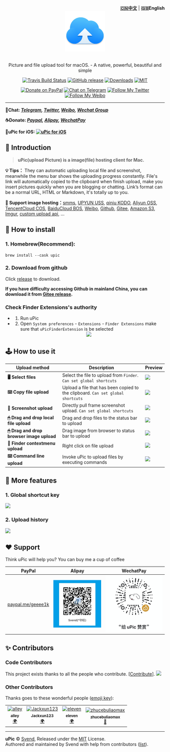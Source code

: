 <div align="right"><strong><a href="./README-cn.md">🇨🇳中文</a></strong>  | <strong>🇬🇧English</strong></div>
<div align="center">
  <img src="https://raw.githubusercontent.com/gee1k/oss/master/screenshot/uPic/logo.png" alt="uPic">
  <br>
  <br>
  <p>
    Picture and file upload tool for macOS. - A native, powerful, beautiful and simple  
  </p>

  <p>

  [![Travis Build Status](https://img.shields.io/travis/gee1k/uPic.svg?style=flat-square&logo=Travis)](https://travis-ci.org/gee1k/uPic) [![GitHub release](https://img.shields.io/github/release/gee1k/uPic?label=version&style=flat-square&logo=GitHub)](https://github.com/gee1k/uPic/releases/latest) [![Downloads](https://img.shields.io/github/downloads/gee1k/uPic/total.svg?style=flat-square)](https://github.com/gee1k/uPic/releases) [![MIT](https://img.shields.io/github/license/gee1k/uPic?style=flat-square)](https://github.com/gee1k/uPic/blob/master/LICENSE)

[![Donate on PayPal](https://img.shields.io/badge/support-PayPal-blue?style=flat-square&logo=PayPal)](https://paypal.me/geeee1k) [![Chat on Telegram](https://img.shields.io/badge/chat-Telegram-blueviolet?style=flat-square&logo=Telegram)](https://t.me/upic_host) [![Follow My Twitter](https://img.shields.io/badge/follow-Tweet-blue?style=flat-square&logo=Twitter)](https://twitter.com/realSvend) [![Follow My Weibo](https://img.shields.io/badge/follow-Weibo-red?style=flat-square&logo=sina-weibo)](https://weibo.com/6436660358)

  </p>
</div>

-----

**👬Chat: _[Telegram](https://t.me/upic_host), [Twitter](https://twitter.com/realSvend), [Weibo](https://weibo.com/6436660358), [Wechat Group](https://raw.githubusercontent.com/gee1k/oss/master/personal/geee1k.JPG)_**

**☕️Donate: _[Paypal](https://paypal.me/geeee1k), [Alipay](https://raw.githubusercontent.com/gee1k/oss/master/qrcode/alipay.JPG), [WechatPay](https://raw.githubusercontent.com/gee1k/oss/master/qrcode/wechat_pay.JPG)_**

**📱uPic for iOS: [![uPic for iOS](https://cdn.jsdelivr.net/gh/gee1k/oss@master/uPic/app-store-black.svg)](https://apps.apple.com/us/app/id1510718678)**

## 📑 Introduction

> **uPic(upload Picture) is a image(file) hosting client for Mac.** 

**💡 Tips：** They can automatic uploading local file and screenshot, meanwhile the menu bar shows the uploading progress constantly. File's link will automatically copied to the clipboard when finish upload, make you insert pictures quickly when you are blogging or chatting. Link’s format can be a normal URL, HTML or Markdown, it's totally up to you.

**🔋 Support image hosting：**[smms](https://sm.ms/), [UPYUN USS](https://www.upyun.com/products/file-storage), [qiniu KODO](https://www.qiniu.com/products/kodo), [Aliyun OSS](https://www.aliyun.com/product/oss/), [TencentCloud COS](https://cloud.tencent.com/product/cos), [BaiduCloud BOS](https://cloud.baidu.com/product/bos.html), [Weibo](https://weibo.com/), [Github](https://github.com/settings/tokens), [Gitee](https://gitee.com/profile/personal_access_tokens), [Amazon S3](https://aws.amazon.com/cn/s3/), [Imgur](https://imgur.com/), [custom upload api](https://blog.svend.cc/upic/tutorials/custom), ...

## 🚀 How to install


### 1. Homebrew(Recommend):
```
brew install --cask upic
```
### 2. Download from github
 Click [release](https://github.com/gee1k/uPic/releases) to download.

 **If you have difficulty accessing Github in mainland China, you can download it from [Gitee release](https://gitee.com/gee1k/uPic/releases).**

### Check Finder Extensions's authority

- 1. Run uPic

- 2. Open `System preferences` - `Extensions` - `Finder Extensions` make sure that `uPicFinderExtension` is be selected

  <center>
    <img src="https://cdn.jsdelivr.net/gh/gee1k/oss@master/screenshot/uPic-en/finder-extension.png" height="300">
  </center>



## 🕹 How to use it

| Upload method | Description | Preview |
| ------------- | ----------- | ------- |
| **🖥 Select files** |  Select the file to upload from `Finder`.  `Can set global shortcuts`  | ![](https://cdn.jsdelivr.net/gh/gee1k/oss@master/screenshot/uPic-en/selectFile.gif) |
| **⌨️ Copy file upload** | Upload a file that has been copied to the clipboard.  `Can set global shortcuts` | ![](https://cdn.jsdelivr.net/gh/gee1k/oss@master/screenshot/uPic-en/pasteboard.gif) |
| **📸 Screenshot upload** | Directly pull frame screenshot upload.  `Can set global shortcuts` | ![](https://cdn.jsdelivr.net/gh/gee1k/oss@master/screenshot/uPic-en/screenshot.gif) |
| **🖱 Drag and drop local file upload** | Drag and drop files to the status bar to upload | ![](https://cdn.jsdelivr.net/gh/gee1k/oss@master/screenshot/uPic-en/dragFile.gif) |
| **🖱 Drag and drop browser image upload** | Drag image from browser to status bar to upload | ![](https://cdn.jsdelivr.net/gh/gee1k/oss@master/screenshot/uPic-en/dragFromBrowser.gif) |
| **📂 Finder contextmenu upload** | Right click on file upload | ![](https://cdn.jsdelivr.net/gh/gee1k/oss@master/screenshot/uPic-en/contextmenu.gif) |
| **⌨️ Command line upload** | Invoke uPic to upload files by executing commands | ![](https://cdn.jsdelivr.net/gh/gee1k/oss@master/screenshot/uPic-en/cli.gif) |

## 🧰 More features

### 1. Global shortcut key
<img src="https://cdn.jsdelivr.net/gh/gee1k/oss@master/screenshot/uPic-en/shortcuts.png" height="300">

### 2. Upload history
<img src="https://cdn.jsdelivr.net/gh/gee1k/oss@master/screenshot/uPic-en/history.png" height="300">

## ❤️ Support
Think uPic will help you? You can buy me a cup of coffee

| PayPal | Alipay | WechatPay |
| --- | --- | --- |
| [paypal.me/geeee1k](https://paypal.me/geeee1k) | ![AliPay](https://raw.githubusercontent.com/gee1k/oss/master/qrcode/Donate_Alipay.jpg) | ![WeChatPay](https://raw.githubusercontent.com/gee1k/oss/master/qrcode/Donate_WeChatPay.jpg) |

## ✨ Contributors

### Code Contributors

This project exists thanks to all the people who contribute. [[Contribute](CONTRIBUTING.md)].
<a href="https://github.com/gee1k/uPic/graphs/contributors"><img src="https://opencollective.com/uPic/contributors.svg?width=890&button=true" /></a>


### Other Contributors

Thanks goes to these wonderful people ([emoji key](https://allcontributors.org/docs/en/emoji-key)):

<!-- ALL-CONTRIBUTORS-LIST:START - Do not remove or modify this section -->
<!-- prettier-ignore-start -->
<!-- markdownlint-disable -->
<table>
  <tr>
    <td align="center"><a href="https://alley.js.org"><img src="https://avatars1.githubusercontent.com/u/19723234?v=4" width="100px;" alt="alley"/><br /><sub><b>alley</b></sub></a><br /><a href="#translation-m01i0ng" title="Translation">🌍</a></td>
    <td align="center"><a href="https://github.com/Jackxun123"><img src="https://avatars2.githubusercontent.com/u/33611532?v=4" width="100px;" alt="Jackxun123"/><br /><sub><b>Jackxun123</b></sub></a><br /><a href="#translation-Jackxun123" title="Translation">🌍</a></td>
    <td align="center"><a href="https://github.com/kkkkkkyrie"><img src="https://avatars2.githubusercontent.com/u/30786071?v=4" width="100px;" alt="eleven"/><br /><sub><b>eleven</b></sub></a><br /><a href="#translation-kkkkkkyrie" title="Translation">🌍</a></td>
    <td align="center"><a href="https://immx.io/"><img src="https://avatars1.githubusercontent.com/u/16921591?v=4" width="100px;" alt="zhucebuliaomax"/><br /><sub><b>zhucebuliaomax</b></sub></a><br /><a href="#design-ihatework" title="Design">🎨</a></td>
  </tr>
</table>

<!-- markdownlint-enable -->
<!-- prettier-ignore-end -->
<!-- ALL-CONTRIBUTORS-LIST:END -->

-----

**uPic** © [Svend](https://github.com/gee1k), Released under the [MIT](./LICENSE) License.<br>
Authored and maintained by Svend with help from contributors ([list](https://github.com/gee1k/uPic/contributors)).

